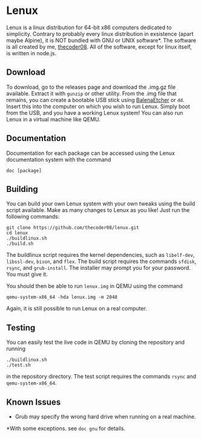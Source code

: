 # Lenux
Lenux is a linux distribution for 64-bit x86 computers dedicated to simplicity. Contrary to probably every linux distribution in exsistence (apart maybe Alpine), it is NOT bundled with GNU or UNIX software*. The software is all created by me, [thecoder08](https://github.com/thecoder08). All of the software, except for linux itself, is written in node.js.
## Download
To download, go to the releases page and download the .img.gz file available. Extract it with `gunzip` or other utility. From the .img file that remains, you can create a bootable USB stick using [BalenaEtcher](https://balena.io/etcher) or `dd`. Insert this into the computer on which you wish to run Lenux. Simply boot from the USB, and you have a working Lenux system! You can also run Lenux in a virtual machine like QEMU.
## Documentation
Documentation for each package can be accessed using the Lenux documentation system with the command
```
doc [package]
```
## Building
You can build your own Lenux system with your own tweaks using the build script available. Make as many changes to Lenux as you like! Just run the following commands:
```shell
git clone https://github.com/thecoder08/lenux.git
cd lenux
./buildlinux.sh
./build.sh
```
The buildlinux script requires the kernel dependencies, such as `libelf-dev`, `libssl-dev`, `bison`, and `flex`. The build script requires the commands `sfdisk`, `rsync`, and `grub-install`.
The installer may prompt you for your password. You must give it.

You should then be able to run `lenux.img` in QEMU using the command
```shell
qemu-system-x86_64 -hda lenux.img -m 2048
```
Again, it is still possible to run Lenux on a real computer.
## Testing
You can easily test the live code in QEMU by cloning the repository and running
```
./buildlinux.sh
./test.sh
```
in the repository directory. The test script requires the commands `rsync` and `qemu-system-x86_64`.
## Known Issues
* Grub may specify the wrong hard drive when running on a real machine.

*With some exceptions. see `doc gnu` for details.
